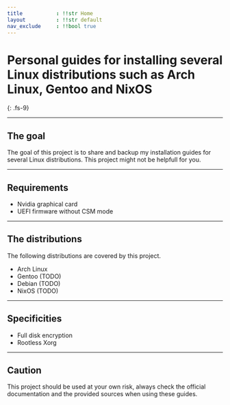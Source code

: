 ```yaml
---
title           : !!str Home
layout          : !!str default
nav_exclude     : !!bool true
---
```


# Personal guides for installing several Linux distributions such as Arch Linux, Gentoo and NixOS
{: .fs-9}

---

## The goal

The goal of this project is to share and backup my installation guides for several Linux distributions. This project might not be helpfull for you.

---

## Requirements

- Nvidia graphical card
- UEFI firmware without CSM mode

---

## The distributions

The following distributions are covered by this project.

- Arch Linux
- Gentoo (TODO)
- Debian (TODO)
- NixOS (TODO)

---

## Specificities

- Full disk encryption
- Rootless Xorg

---

## Caution
This project should be used at your own risk, always check the official documentation and the provided sources when using these guides.
